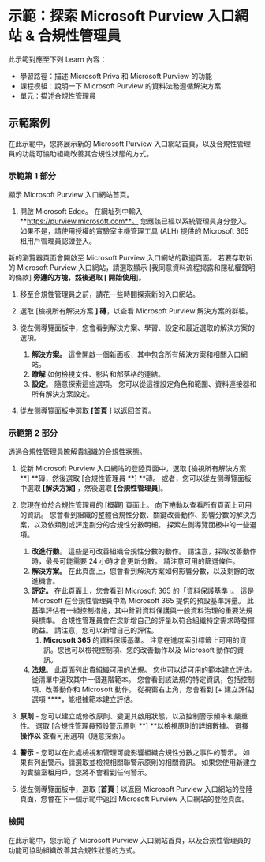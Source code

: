 <!---
---
示範：標題：「探索 Microsoft Purview 入口網站和合規性管理員」學習路徑/模組/單元：「描述 Microsoft Priva 和 Microsoft Purview 的功能;模組 2：描述 Microsoft Purview 的資料合規性解決方案;單元 4：描述合規性管理員'
---
--->

# 示範：探索 Microsoft Purview 入口網站 & 合規性管理員

此示範對應至下列 Learn 內容：

- 學習路徑：描述 Microsoft Priva 和 Microsoft Purview 的功能
- 課程模組：說明一下 Microsoft Purview 的資料法務遵循解決方案
- 單元：描述合規性管理員

## 示範案例

在此示範中，您將展示新的 Microsoft Purview 入口網站首頁，以及合規性管理員的功能可協助組織改善其合規性狀態的方式。

### 示範第 1 部分

顯示 Microsoft Purview 入口網站首頁。

1. 開啟 Microsoft Edge。 在網址列中輸入 **https://purview.microsoft.com**。 您應該已經以系統管理員身分登入。如果不是，請使用授權的實驗室主機管理工具 (ALH) 提供的 Microsoft 365 租用戶管理員認證登入。

新的瀏覽器頁面會開啟至 Microsoft Purview 入口網站的歡迎頁面。  若要存取新的 Microsoft Purview 入口網站，請選取顯示 [我同意資料流程揭露和隱私權聲明的條款] **旁邊的方塊，然後選取 **[** 開始使用**]。  

1. 移至合規性管理員之前，請花一些時間探索新的入口網站。

1. 選取 [檢視所有解決方案 **] 磚**，以查看 Microsoft Purview 解決方案的群組。

1. 從左側導覽面板中，您會看到解決方案、學習、設定和最近選取的解決方案的選項。
    1. **解決方案。** 這會開啟一個新面板，其中包含所有解決方案和相關入口網站。
    1. **瞭解** 如何檢視文件、影片和部落格的連結。
    1. **設定**。 隨意探索這些選項。 您可以從這裡設定角色和範圍、資料連接器和所有解決方案設定。

1. 從左側導覽面板中選取 **[首頁** ] 以返回首頁。

### 示範第 2 部分

透過合規性管理員瞭解貴組織的合規性狀態。

1. 從新 Microsoft Purview 入口網站的登陸頁面中，選取 [檢視所有解決方案 **] **磚，然後選取 [合規性管理員 **] **磚。 或者，您可以從左側導覽面板中選取 **[解決方案]** ，然後選取 **[合規性管理員**]。

1. 您現在位於合規性管理員的 [概觀] 頁面上。 向下捲動以查看所有頁面上可用的資訊。  您會看到組織的整體合規性分數、關鍵改善動作、影響分數的解決方案，以及依類別或評定劃分的合規性分數明細。 探索左側導覽面板中的一些選項。
    1. **改進行動**。  這些是可改善組織合規性分數的動作。 請注意，採取改善動作時，最長可能需要 24 小時才會更新分數。  請注意可用的篩選條件。
    1. **解決方案。** 在此頁面上，您會看到解決方案如何影響分數，以及剩餘的改進機會。
    1. **評定。** 在此頁面上，您會看到 Microsoft 365 的「資料保護基準」。  這是 Microsoft 在合規性管理員中為 Microsoft 365 提供的預設基準評量。  此基準評估有一組控制措施，其中針對資料保護與一般資料治理的重要法規與標準。 合規性管理員會在您新增自己的評量以符合組織特定需求時發揮助益。  請注意，您可以新增自己的評估。
        1. **Microsoft 365** 的資料保護基準。  注意在進度索引標籤上可用的資訊。您也可以檢視控制項、您的改善動作以及 Microsoft 動作的資訊。  
    1. **法規**。  此頁面列出貴組織可用的法規。 您也可以從可用的範本建立評估。  從清單中選取其中一個進階範本。  您會看到該法規的特定資訊，包括控制項、改善動作和 Microsoft 動作。  從視窗右上角，您會看到 [+ 建立評估] 選項 ****，能根據範本建立評估。
1. **原則** - 您可以建立或修改原則、變更其啟用狀態，以及控制警示頻率和嚴重性。 選取 [合規性管理員預設警示原則 **] **以檢視原則的詳細數據。  選擇 **操作以** 查看可用選項（隨意探索）。
1. **警示** - 您可以在此處檢視和管理可能影響組織合規性分數之事件的警示。  如果有列出警示，請選取並檢視相關聯警示原則的相關資訊。 如果您使用新建立的實驗室租用戶，您將不會看到任何警示。

1. 從左側導覽面板中，選取 **[首頁** ] 以返回 Microsoft Purview 入口網站的登陸頁面，您會在下一個示範中返回 Microsoft Purview 入口網站的登陸頁面。

### 檢閱

在此示範中，您示範了 Microsoft Purview 入口網站首頁，以及合規性管理員的功能可協助組織改善其合規性狀態的方式。
